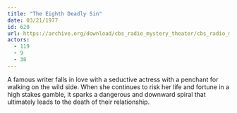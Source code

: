 ```yaml
---
title: "The Eighth Deadly Sin"
date: 03/21/1977
id: 620
url: https://archive.org/download/cbs_radio_mystery_theater/cbs_radio_mystery_theater-0601-0650.zip/cbs_radio_mystery_theater-0601-0650%2Fcbsrmt_0620_the_eighth_deadly_sin.mp3
actors:
  - 119
  - 9
  - 38
---
```

A famous writer falls in love with a seductive actress with a penchant for walking on the wild side. When she continues to risk her life and fortune in a high stakes gamble, it sparks a dangerous and downward spiral that ultimately leads to the death of their relationship.